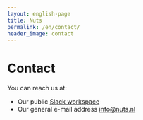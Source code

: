 ```yaml
---
layout: english-page
title: Nuts
permalink: /en/contact/
header_image: contact
---
```


# Contact

You can reach us at:

 *  Our public [Slack workspace](https://join.slack.com/t/nuts-foundation/shared_invite/zt-yix61es0-kEMbrNdEgj89vyNZi49fYA)
 *  Our general e-mail address [info@nuts.nl](mailto:info@nuts.nl)
